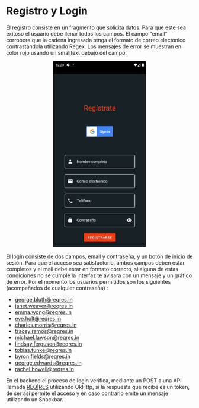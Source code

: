 # Registro y Login

El registro consiste en un fragmento que solicita datos.
Para que este sea exitoso el usuario debe llenar todos los campos. 
El campo "email" corrobora que la cadena ingresada tenga el formato de correo electónico contrastándola utilizando Regex.
Los mensajes de error se muestran en color rojo usando un smalltext debajo del campo.<br>

<div style="text-align:center;">
 <img src="../imagenes/Registro.png" width="250px" height="500px">
</div>

El logín consiste de dos campos, email y contraseña, y un botón de inicio de sesión.
Para que el acceso sea satisfactorio, ambos campos deben estar completos y el mail debe estar en formato correcto, si alguna de estas condiciones no se cumple la interfaz te avisará con un mensaje y un gráfico de error. 
Por el momento los usuarios permitidos son los siguientes (acompañados de cualquier contraseña) :

* george.bluth@reqres.in
* janet.weaver@reqres.in
* emma.wong@reqres.in
* eve.holt@reqres.in
* charles.morris@reqres.in
* tracey.ramos@reqres.in
* michael.lawson@reqres.in
* lindsay.ferguson@reqres.in
* tobias.funke@reqres.in
* byron.fields@reqres.in
* george.edwards@reqres.in
* rachel.howell@reqres.in

En el backend el proceso de login verifica, mediante un POST a una API llamada [REQ|RES](https://reqres.in/api/login) utilizando OkHttp, si la respuesta que recibe es un token, de ser así permite el acceso y en caso contrario emite un mensaje utilizando un Snackbar. 